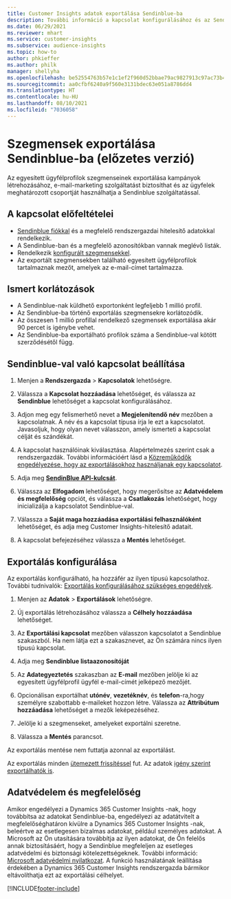 ```yaml
---
title: Customer Insights adatok exportálása Sendinblue-ba
description: További információ a kapcsolat konfigurálásához és az Sendinblue-ba való exportáláshoz.
ms.date: 06/29/2021
ms.reviewer: mhart
ms.service: customer-insights
ms.subservice: audience-insights
ms.topic: how-to
author: phkieffer
ms.author: philk
manager: shellyha
ms.openlocfilehash: be52554763b57e1c1ef2f960d52bbae79ac9827913c97ac73b429f66bbf4db37
ms.sourcegitcommit: aa0cfbf6240a9f560e3131bdec63e051a8786dd4
ms.translationtype: HT
ms.contentlocale: hu-HU
ms.lasthandoff: 08/10/2021
ms.locfileid: "7036058"
---
```

# <a name="export-segments-to-sendinblue-preview"></a>Szegmensek exportálása Sendinblue-ba (előzetes verzió)

Az egyesített ügyfélprofilok szegmenseinek exportálása kampányok létrehozásához, e-mail-marketing szolgáltatást biztosíthat és az ügyfelek meghatározott csoportját használhatja a Sendinblue szolgáltatással.

## <a name="prerequisites-for-connection"></a>A kapcsolat előfeltételei

-   [Sendinblue fiókkal](https://www.sendinblue.com/) és a megfelelő rendszergazdai hitelesítő adatokkal rendelkezik.
-   A Sendinblue-ban és a megfelelő azonosítókban vannak meglévő listák.
-   Rendelkezik [konfigurált szegmensekkel](segments.md).
-   Az exportált szegmensekben található egyesített ügyfélprofilok tartalmaznak mezőt, amelyek az e-mail-címet tartalmazza.

## <a name="known-limitations"></a>Ismert korlátozások

- A Sendinblue-nak küldhető exportonként legfeljebb 1 millió profil.
- Az Sendinblue-ba történő exportálás szegmensekre korlátozódik.
- Az összesen 1 millió profillal rendelkező szegmensek exportálása akár 90 percet is igénybe vehet. 
- Az Sendinblue-ba exportálható profilok száma a Sendinblue-val kötött szerződésétől függ.

## <a name="set-up-connection-to-sendinblue"></a>Sendinblue-val való kapcsolat beállítása

1. Menjen a **Rendszergazda** > **Kapcsolatok** lehetőségre.

1. Válassza a **Kapcsolat hozzáadása** lehetőséget, és válassza az **Sendinblue** lehetőséget a kapcsolat konfigurálásához.

1. Adjon meg egy felismerhető nevet a **Megjelenítendő név** mezőben a kapcsolatnak. A név és a kapcsolat típusa írja le ezt a kapcsolatot. Javasoljuk, hogy olyan nevet válasszon, amely ismerteti a kapcsolat célját és szándékát.

1. A kapcsolat használóinak kiválasztása. Alapértelmezés szerint csak a rendszergazdák. További információért lásd a [Közreműködők engedélyezése, hogy az exportálásokhoz használjanak egy kapcsolatot](connections.md#allow-contributors-to-use-a-connection-for-exports).

1. Adja meg **[SendinBlue API-kulcsát](https://developers.sendinblue.com/docs/getting-started#:~:text=Get%20your%20API%20key&text=You%20can%20create%20one%20from,your%20settings%20This%20API%20key)**.

1. Válassza az **Elfogadom** lehetőséget, hogy megerősítse az **Adatvédelem és megfelelőség** opciót, és válassza a **Csatlakozás** lehetőséget, hogy inicializálja a kapcsolatot Sendinblue-val.

1. Válassza a **Saját maga hozzáadása exportálási felhasználóként** lehetőséget, és adja meg Customer Insights-hitelesítő adatait.

1. A kapcsolat befejezéséhez válassza a **Mentés** lehetőséget.

## <a name="configure-an-export"></a>Exportálás konfigurálása

Az exportálás konfigurálható, ha hozzáfér az ilyen típusú kapcsolathoz. További tudnivalók: [Exportálás konfigurálásához szükséges engedélyek](export-destinations.md#set-up-a-new-export).

1. Menjen az **Adatok** > **Exportálások** lehetőségre.

1. Új exportálás létrehozásához válassza a **Célhely hozzáadása** lehetőséget.

1. Az **Exportálási kapcsolat** mezőben válasszon kapcsolatot a Sendinblue szakaszból. Ha nem látja ezt a szakasznevet, az Ön számára nincs ilyen típusú kapcsolat.

1. Adja meg **Sendinblue listaazonosítóját** 

1. Az **Adategyeztetés** szakaszban az **E-mail** mezőben jelölje ki az egyesített ügyfélprofil ügyfél e-mail-címét jelképező mezőjét. 

1. Opcionálisan exportálhat **utónév**, **vezetéknév**, és **telefon**-ra,hogy személyre szabottabb e-maileket hozzon létre. Válassza az **Attribútum hozzáadása** lehetőséget a mezők leképezéséhez.

1. Jelölje ki a szegmenseket, amelyeket exportálni szeretne. 

1. Válassza a **Mentés** parancsot.

Az exportálás mentése nem futtatja azonnal az exportálást.

Az exportálás minden [ütemezett frissítéssel](system.md#schedule-tab) fut. Az adatok [igény szerint exportálhatók is](export-destinations.md#run-exports-on-demand). 


## <a name="data-privacy-and-compliance"></a>Adatvédelem és megfelelőség

Amikor engedélyezi a Dynamics 365 Customer Insights -nak, hogy továbbítsa az adatokat Sendinblue-ba, engedélyezi az adatátvitelt a megfelelőséghatáron kívülre a Dynamics 365 Customer Insights -nak, beleértve az esetlegesen bizalmas adatokat, például személyes adatokat. A Microsoft az Ön utasítására továbbítja az ilyen adatokat, de Ön felelős annak biztosításáért, hogy a Sendinblue megfeleljen az esetleges adatvédelmi és biztonsági kötelezettségeknek. További információ: [Microsoft adatvédelmi nyilatkozat](https://go.microsoft.com/fwlink/?linkid=396732).
A funkció használatának leállítása érdekében a Dynamics 365 Customer Insights rendszergazda bármikor eltávolíthatja ezt az exportálási célhelyet.


[!INCLUDE[footer-include](../includes/footer-banner.md)]
